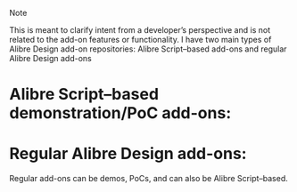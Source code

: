 > [!NOTE]
> This is meant to clarify intent from a developer’s perspective and is not related to the add-on features or functionality.
> I have two main types of Alibre Design add-on repositories: Alibre Script–based add-ons and regular Alibre Design add-ons

# Alibre Script–based demonstration/PoC add-ons:

# Regular Alibre Design add-ons:

Regular add-ons can be demos, PoCs, and can also be Alibre Script–based.

